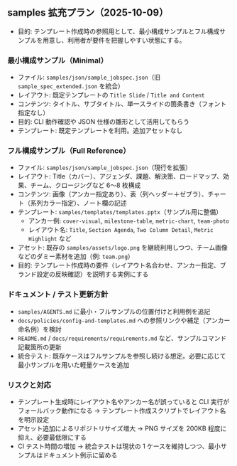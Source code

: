 ## samples 拡充プラン（2025-10-09）

- 目的: テンプレート作成時の参照用として、最小構成サンプルとフル構成サンプルを用意し、利用者が要件を把握しやすい状態にする。

### 最小構成サンプル（Minimal）
- ファイル: `samples/json/sample_jobspec.json`（旧 `sample_spec_extended.json` を統合）
- レイアウト: 既定テンプレートの `Title Slide` / `Title and Content`
- コンテンツ: タイトル、サブタイトル、単一スライドの箇条書き（フォント指定なし）
- 目的: CLI 動作確認や JSON 仕様の雛形として活用してもらう
- テンプレート: 既定テンプレートを利用。追加アセットなし

### フル構成サンプル（Full Reference）
- ファイル: `samples/json/sample_jobspec.json`（現行を拡張）
- レイアウト: Title（カバー）、アジェンダ、課題、解決策、ロードマップ、効果、チーム、クロージングなど 6〜8 枚構成
- コンテンツ: 画像（アンカー指定あり）、表（列ヘッダー＋ゼブラ）、チャート（系列カラー指定）、ノート欄の記述
- テンプレート: `samples/templates/templates.pptx`（サンプル用に整備）
  - アンカー例: `cover-visual`, `milestone-table`, `metric-chart`, `team-photo`
  - レイアウト名: `Title`, `Section Agenda`, `Two Column Detail`, `Metric Highlight` など
- アセット: 既存の `samples/assets/logo.png` を継続利用しつつ、チーム画像などのダミー素材を追加（例: `team.png`）
- 目的: テンプレート作成時の要件（レイアウト名合わせ、アンカー指定、ブランド設定の反映確認）を説明する実例にする

### ドキュメント / テスト更新方針
- `samples/AGENTS.md` に最小・フルサンプルの位置付けと利用例を追記
- `docs/policies/config-and-templates.md` への参照リンクや補足（アンカー命名例）を検討
- `README.md` / `docs/requirements/requirements.md` など、サンプルコマンド記載箇所の更新
- 統合テスト: 既存ケースはフルサンプルを参照し続ける想定。必要に応じて最小サンプルを用いた軽量ケースを追加

### リスクと対応
- テンプレート生成時にレイアウト名やアンカー名が誤っていると CLI 実行がフォールバック動作になる -> テンプレート作成スクリプトでレイアウト名を明示設定
- アセット追加によるリポジトリサイズ増大 -> PNG サイズを 200KB 程度に抑え、必要最低限にする
- CI テスト時間の増加 -> 統合テストは現状の 1 ケースを維持しつつ、最小サンプルはドキュメント例示に留める
